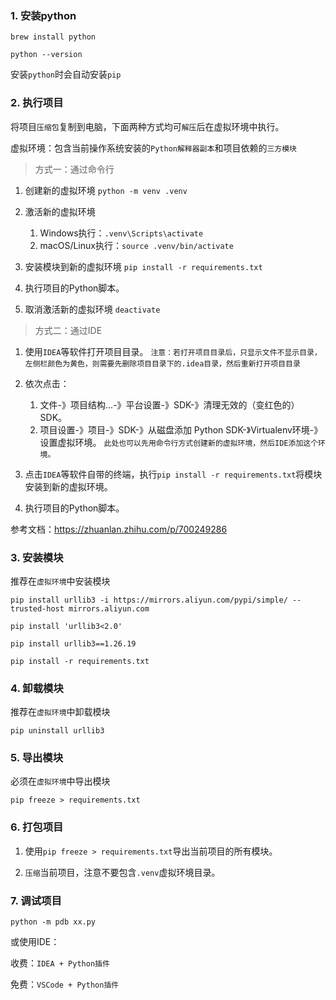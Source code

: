 ### 1. 安装python

`brew install python`

`python --version`

安装`python`时会自动安装`pip`

### 2. 执行项目

将项目`压缩包`复制到电脑，下面两种方式均可`解压`后在虚拟环境中执行。

虚拟环境：包含当前操作系统安装的`Python解释器副本`和项目依赖的`三方模块`

> 方式一：通过命令行

1. 创建新的虚拟环境
`python -m venv .venv`

2. 激活新的虚拟环境
   1. Windows执行：`.venv\Scripts\activate`
   2. macOS/Linux执行：`source .venv/bin/activate`

3. 安装模块到新的虚拟环境
`pip install -r requirements.txt`

4. 执行项目的Python脚本。

5. 取消激活新的虚拟环境
`deactivate`

> 方式二：通过IDE

1. 使用`IDEA`等软件打开项目目录。
`注意：若打开项目目录后，只显示文件不显示目录，左侧栏颜色为黄色，则需要先删除项目目录下的.idea目录，然后重新打开项目目录`

2. 依次点击：
	1. 文件-》项目结构...-》平台设置-》SDK-》清理无效的（变红色的）SDK。
	2. 项目设置-》项目-》SDK-》从磁盘添加 Python SDK-》Virtualenv环境-》设置虚拟环境。
	`此处也可以先用命令行方式创建新的虚拟环境，然后IDE添加这个环境。`

3. 点击`IDEA`等软件自带的终端，执行`pip install -r requirements.txt`将模块安装到新的虚拟环境。

4. 执行项目的Python脚本。

参考文档：https://zhuanlan.zhihu.com/p/700249286

### 3. 安装模块

推荐在`虚拟环境`中安装模块

`pip install urllib3 -i https://mirrors.aliyun.com/pypi/simple/ --trusted-host mirrors.aliyun.com`

`pip install 'urllib3<2.0'`

`pip install urllib3==1.26.19`

`pip install -r requirements.txt`

### 4. 卸载模块

推荐在`虚拟环境`中卸载模块

`pip uninstall urllib3`

### 5. 导出模块

必须在`虚拟环境`中导出模块

`pip freeze > requirements.txt`

### 6. 打包项目

1. 使用`pip freeze > requirements.txt`导出当前项目的所有模块。

2. `压缩`当前项目，注意不要包含`.venv`虚拟环境目录。

### 7. 调试项目

`python -m pdb xx.py`

或使用IDE：

收费：`IDEA + Python插件`

免费：`VSCode + Python插件`
